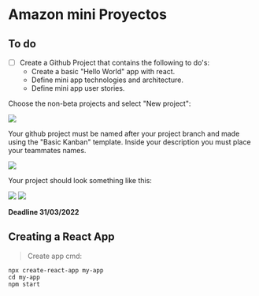# Amazon mini Proyectos

## To do
- [ ] Create a Github Project that contains the following to do's:
    - Create a basic "Hello World" app with react.
    - Define mini app technologies and architecture.
    - Define mini app user stories.

Choose the non-beta projects and select "New project":

![](https://i.imgur.com/HV1OJd4.png)

Your github project must be named after your project branch and made using the "Basic Kanban" template. Inside your description you must place your teammates names.

![](https://i.imgur.com/J83PyXO.png)

Your project should look something like this:

![](https://i.imgur.com/JH2p1Iu.png)
![](https://i.imgur.com/6CgjObu.png)

**Deadline 31/03/2022**

## Creating a React App
> Create app cmd: 
```
npx create-react-app my-app
cd my-app
npm start
```
